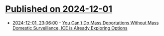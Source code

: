 # [Published on 2024-12-01](index.md)

* [2024-12-01, 23:06:00](https://soylentnews.org/article.pl?sid=24/11/29/1642235&from=rss) - [You Can't Do Mass Deportations Without Mass Domestic Surveillance, ICE is Already Exploring Options](https://soylentnews.org/article.pl?sid=24/11/29/1642235&from=rss)
